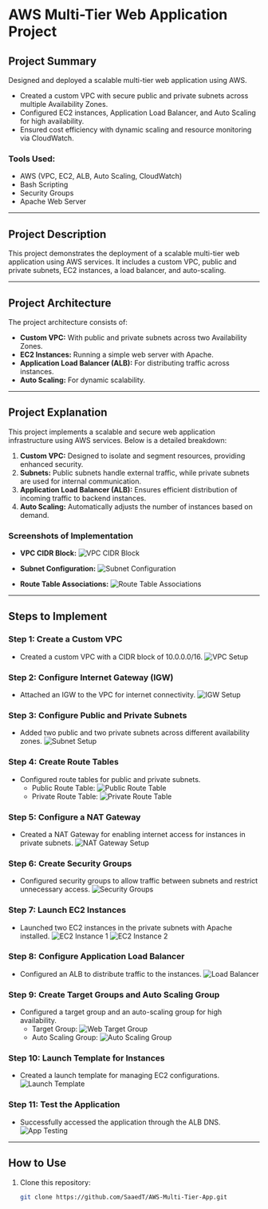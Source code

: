 # AWS Multi-Tier Web Application Project

## Project Summary
Designed and deployed a scalable multi-tier web application using AWS.  
- Created a custom VPC with secure public and private subnets across multiple Availability Zones.  
- Configured EC2 instances, Application Load Balancer, and Auto Scaling for high availability.  
- Ensured cost efficiency with dynamic scaling and resource monitoring via CloudWatch.  

### Tools Used:
- AWS (VPC, EC2, ALB, Auto Scaling, CloudWatch)
- Bash Scripting
- Security Groups
- Apache Web Server

---

## Project Description
This project demonstrates the deployment of a scalable multi-tier web application using AWS services. It includes a custom VPC, public and private subnets, EC2 instances, a load balancer, and auto-scaling.

---

## Project Architecture
The project architecture consists of:
- **Custom VPC:** With public and private subnets across two Availability Zones.
- **EC2 Instances:** Running a simple web server with Apache.
- **Application Load Balancer (ALB):** For distributing traffic across instances.
- **Auto Scaling:** For dynamic scalability.

---

## Project Explanation
This project implements a scalable and secure web application infrastructure using AWS services. Below is a detailed breakdown:

1. **Custom VPC:** Designed to isolate and segment resources, providing enhanced security.
2. **Subnets:** Public subnets handle external traffic, while private subnets are used for internal communication.
3. **Application Load Balancer (ALB):** Ensures efficient distribution of incoming traffic to backend instances.
4. **Auto Scaling:** Automatically adjusts the number of instances based on demand.

### Screenshots of Implementation

- **VPC CIDR Block:**
  ![VPC CIDR Block](CAPSTONE-PROJECT/P-1.png)

- **Subnet Configuration:**
  ![Subnet Configuration](CAPSTONE-PROJECT/P-2.png)

- **Route Table Associations:**
  ![Route Table Associations](CAPSTONE-PROJECT/P-3.png)

---

## Steps to Implement

### Step 1: Create a Custom VPC
- Created a custom VPC with a CIDR block of 10.0.0.0/16.
![VPC Setup](secreenshots/1-Create-VPC.png)

### Step 2: Configure Internet Gateway (IGW)
- Attached an IGW to the VPC for internet connectivity.
![IGW Setup](secreenshots/2-Create-IGW.png)

### Step 3: Configure Public and Private Subnets
- Added two public and two private subnets across different availability zones.
![Subnet Setup](secreenshots/3-Ctreate-Subnets.png)

### Step 4: Create Route Tables
- Configured route tables for public and private subnets.
  - Public Route Table:
  ![Public Route Table](secreenshots/5-Create-PU-Route-Rable.png)
  - Private Route Table:
  ![Private Route Table](secreenshots/5-Create-PR-Route-Table.png)

### Step 5: Configure a NAT Gateway
- Created a NAT Gateway for enabling internet access for instances in private subnets.
![NAT Gateway Setup](secreenshots/4-Create-NAT-GW.png)

### Step 6: Create Security Groups
- Configured security groups to allow traffic between subnets and restrict unnecessary access.
![Security Groups](secreenshots/6-Create-SGs.png)

### Step 7: Launch EC2 Instances
- Launched two EC2 instances in the private subnets with Apache installed.
![EC2 Instance 1](secreenshots/7-Launch-Instance-1.png)
![EC2 Instance 2](secreenshots/7-Launch-Instance-2.png)

### Step 8: Configure Application Load Balancer
- Configured an ALB to distribute traffic to the instances.
![Load Balancer](secreenshots/9-Create-ALB.png)

### Step 9: Create Target Groups and Auto Scaling Group
- Configured a target group and an auto-scaling group for high availability.
  - Target Group:
  ![Web Target Group](secreenshots/8-Create-WebTG.png)
  - Auto Scaling Group:
  ![Auto Scaling Group](secreenshots/11-Create-Auto-Scaling-Group.png)

### Step 10: Launch Template for Instances
- Created a launch template for managing EC2 configurations.
![Launch Template](secreenshots/10-Create-Launch-Template.png)

### Step 11: Test the Application
- Successfully accessed the application through the ALB DNS.
![App Testing](secreenshots/12-This-is-server-1-2.png)

---

## How to Use
1. Clone this repository:
   ```bash
   git clone https://github.com/SaaedT/AWS-Multi-Tier-App.git
   ```
